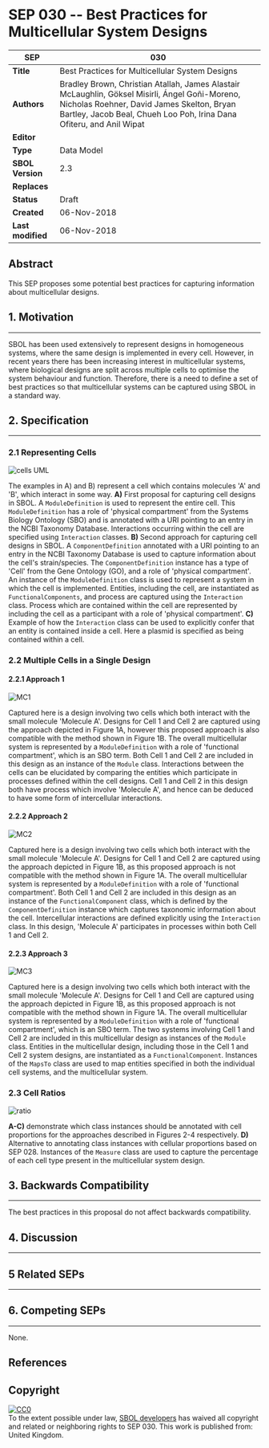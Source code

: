 SEP 030 -- Best Practices for Multicellular System Designs
===================================

SEP                   | 030
----------------------|--------------
**Title**             | Best Practices for Multicellular System Designs
**Authors**           | Bradley Brown, Christian Atallah, James Alastair McLaughlin, Göksel Misirli, Ángel Goñi-Moreno, Nicholas Roehner, David James Skelton, Bryan Bartley, Jacob Beal, Chueh Loo Poh, Irina Dana Ofiteru, and Anil Wipat
**Editor**            |
**Type**              | Data Model
**SBOL Version**      | 2.3
**Replaces**          |
**Status**            | Draft
**Created**           | 06-Nov-2018
**Last modified**     | 06-Nov-2018

Abstract
-----------

This SEP proposes some potential best practices for capturing information about multicellular designs.

## 1. Motivation
--------------

SBOL has been used extensively to represent designs in homogeneous systems, where the same design is implemented in every cell. However, in recent years there has been increasing interest in multicellular systems, where biological designs are split across multiple cells to optimise the system behaviour and function. Therefore, there is a need to define a set of best practices so that multicellular systems can be captured using SBOL in a standard way.

## 2. Specification
----------------------------------------------

### 2.1 Representing Cells<a name="cells"></a>

![cells UML](images/sep_030_Cells.png")

The examples in A) and B) represent a cell which contains molecules 'A' and 'B', which interact in some way. **A)** First proposal for capturing cell designs in SBOL. A `ModuleDefinition` is used to represent the entire cell. This `ModuleDefinition` has a role of 'physical compartment' from the Systems Biology Ontology (SBO) and is annotated with a URI pointing to an entry in the NCBI Taxonomy Database. Interactions occurring within the cell are specified using `Interaction` classes. **B)** Second approach for capturing cell designs in SBOL. A `ComponentDefinition` annotated with a URI pointing to an entry in the NCBI Taxonomy Database is used to capture information about the cell's strain/species. The `ComponentDefinition` instance has a type of 'Cell' from the Gene Ontology (GO), and a role of 'physical compartment'. An instance of the `ModuleDefinition` class is used to represent a system in which the cell is implemented. Entities, including the cell, are instantiated as `FunctionalComponents`, and process are captured using the `Interaction` class. Process which are contained within the cell are represented by including the cell as a participant with a role of 'physical compartment'. **C)** Example of how the `Interaction` class can be used to explicitly confer that an entity is contained inside a cell. Here a plasmid is specified as being contained within a cell.

### 2.2 Multiple Cells in a Single Design<a name="multicellular"></a>

#### 2.2.1 Approach 1

![MC1](images/sep_030_multicell_prop1.png")

Captured here is a design involving two cells which both interact with the small molecule 'Molecule A'. Designs for Cell 1 and Cell 2 are captured using the approach depicted in Figure 1A, however this proposed approach is also compatible with the method shown in Figure 1B. The overall multicellular system is represented by a `ModuleDefinition` with a role of 'functional compartment', which is an SBO term. Both Cell 1 and Cell 2 are included in this design as an instance of the `Module` class. Interactions between the cells can be elucidated by comparing the entities which participate in processes defined within the cell designs. Cell 1 and Cell 2 in this design both have process which involve 'Molecule A', and hence can be deduced to have some form of intercellular interactions.

#### 2.2.2 Approach 2

![MC2](images/sep_030_multicell_prop2.png")

Captured here is a design involving two cells which both interact with the small molecule 'Molecule A'. Designs for Cell 1 and Cell 2 are captured using the approach depicted in Figure 1B, as this proposed approach is not compatible with the method shown in Figure 1A. The overall multicellular system is represented by a `ModuleDefinition` with a role of 'functional compartment'. Both Cell 1 and Cell 2 are included in this design as an instance of the `FunctionalComponent` class, which is defined by the `ComponentDefinition` instance which captures taxonomic information about the cell. Intercellular interactions are defined explicitly using the `Interaction` class. In this design, 'Molecule A' participates in processes within both Cell 1 and Cell 2.

#### 2.2.3 Approach 3

![MC3](images/sep_030_multicell_prop3.png")

Captured here is a design involving two cells which both interact with the small molecule 'Molecule A'. Designs for Cell 1 and Cell are captured using the approach depicted in Figure 1B, as this proposed approach is not compatible with the method shown in Figure 1A. The overall multicellular system is represented by a `ModuleDefinition` with a role of 'functional compartment', which is an SBO term. The two systems involving Cell 1 and Cell 2 are included in this multicellular design as instances of the `Module` class. Entities in the multicellular design, including those in the Cell 1 and Cell 2 system designs, are instantiated as a `FunctionalComponent`. Instances of the `MapsTo` class are used to map entities specified in both the individual cell systems, and the multicellular system.

### 2.3 Cell Ratios<a name="ratios"></a>

![ratio](images/sep_030_composition.png")

**A-C)** demonstrate which class instances should be annotated with cell proportions for the approaches described in Figures 2-4 respectively. **D)** Alternative to annotating class instances with cellular proportions based on SEP 028. Instances of the `Measure` class are used to capture the percentage of each cell type present in the multicellular system design.

## 3. Backwards Compatibility <a name='compatibility'></a>
-----------------

The best practices in this proposal do not affect backwards compatibility.


## 4. Discussion <a name='discussion'></a>
-----------------

## 5 Related SEPs
----------------

## 6. Competing SEPs <a name='competing_seps'></a>
-----------------

None.

References <a name='references'></a>
----------------

Copyright <a name='copyright'></a>
-------------

<p xmlns:dct="http://purl.org/dc/terms/" xmlns:vcard="http://www.w3.org/2001/vcard-rdf/3.0#">
  <a rel="license"
     href="http://creativecommons.org/publicdomain/zero/1.0/">
    <img src="http://i.creativecommons.org/p/zero/1.0/88x31.png" style="border-style: none;" alt="CC0" />
  </a>
  <br />
  To the extent possible under law,
  <a rel="dct:publisher"
     href="sbolstandard.org">
    <span property="dct:title">SBOL developers</span></a>
  has waived all copyright and related or neighboring rights to
  <span property="dct:title">SEP 030</span>.
This work is published from:
<span property="vcard:Country" datatype="dct:ISO3166"
      content="US" about="sbolstandard.org">
  United Kingdom</span>.
</p>
